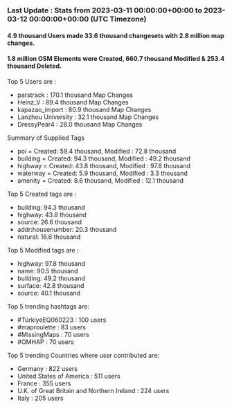 ### Last Update : Stats from 2023-03-11 00:00:00+00:00 to 2023-03-12 00:00:00+00:00 (UTC Timezone)

#### 4.9 thousand Users made 33.6 thousand changesets with 2.8 million map changes.
#### 1.8 million OSM Elements were Created, 660.7 thousand Modified & 253.4 thousand Deleted.

Top 5 Users are : 
- parstrack : 170.1 thousand Map Changes
- Heinz_V : 89.4 thousand Map Changes
- kapazao_import : 80.9 thousand Map Changes
- Lanzhou University : 32.1 thousand Map Changes
- DressyPear4 : 28.0 thousand Map Changes

Summary of Supplied Tags
- poi = Created: 59.4 thousand, Modified : 72.8 thousand
- building = Created: 94.3 thousand, Modified : 49.2 thousand
- highway = Created: 43.8 thousand, Modified : 97.8 thousand
- waterway = Created: 5.9 thousand, Modified : 3.3 thousand
- amenity = Created: 8.6 thousand, Modified : 12.1 thousand


Top 5 Created tags are :
- building: 94.3 thousand
- highway: 43.8 thousand
- source: 26.6 thousand
- addr:housenumber: 20.3 thousand
- natural: 16.6 thousand


Top 5 Modified tags are :
- highway: 97.8 thousand
- name: 90.5 thousand
- building: 49.2 thousand
- surface: 42.8 thousand
- source: 40.1 thousand


Top 5 trending hashtags are:
- #TürkiyeEQ060223 : 100 users
- #maproulette : 83 users
- #MissingMaps : 70 users
- #OMHAP : 70 users


Top 5 trending Countries where user contributed are:
- Germany : 822 users
- United States of America : 511 users
- France : 355 users
- U.K. of Great Britain and Northern Ireland : 224 users
- Italy : 205 users

